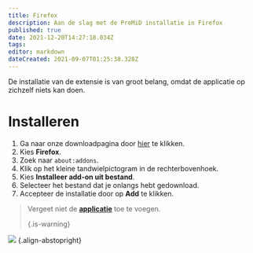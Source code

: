 ```yaml
---
title: Firefox
description: Aan de slag met de PreMiD installatie in Firefox
published: true
date: 2021-12-20T14:27:18.034Z
tags:
editor: markdown
dateCreated: 2021-09-07T01:25:38.328Z
---
```


De installatie van de extensie is van groot belang, omdat de applicatie op zichzelf niets kan doen.

# Installeren
1. Ga naar onze downloadpagina door [hier](https://premid.app/downloads) te klikken.
2. Kies **Firefox**.
3. Zoek naar `about:addons`.
4. Klik op het kleine tandwielpictogram in de rechterbovenhoek.
5. Kies **Installeer add-on uit bestand**.
6. Selecteer het bestand dat je onlangs hebt gedownload.
7. Accepteer de installatie door op **Add** te klikken.

> Vergeet niet de [**applicatie**](/install) toe te voegen.
>
> {.is-warning}

![](https://img.icons8.com/color/2x/firefox.png) {.align-abstopright}
